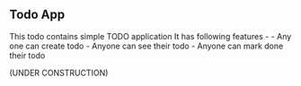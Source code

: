 ## Todo App
This todo contains simple TODO application
It has following features -
	- Any one can create todo
	- Anyone can see their todo
	- Anyone can mark done their todo


 (UNDER CONSTRUCTION)

